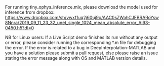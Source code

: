 For running tiny_ophys_inference.mlx, please download the model used for inference from dropbox: https://www.dropbox.com/sh/vwxf1uq2j60uj9o/AAC0sZWahCJFBRARoYsw8Nnra/2019_09_11_23_32_unet_single_1024_mean_absolute_error_Ai93-0450.h5?dl=0

NB for Linux users: If a Live Script demo finishes its run without any output or error, please consider running the corresponding *.m file for debugging the error. If the error is related to a bug in DeepInterpolation-MATLAB and you have a solution please submit a pull request, else please raise an issue stating the error message along with OS and MATLAB version details.
